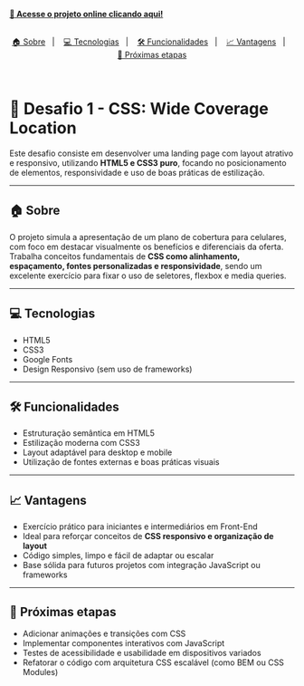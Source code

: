 [**🚀 Acesse o projeto online clicando aqui!**](https://alesantanan.github.io/Desafio-responsivo--Congratulation-You-get-40/)  
<br>

<p align="center">
  <a href="#house-sobre">🏠 Sobre</a>&nbsp;&nbsp;&nbsp;|&nbsp;&nbsp;&nbsp;
  <a href="#computer-tecnologias">💻 Tecnologias</a>&nbsp;&nbsp;&nbsp;|&nbsp;&nbsp;&nbsp;
  <a href="#hammer-funcionalidades">🛠️ Funcionalidades</a>&nbsp;&nbsp;&nbsp;|&nbsp;&nbsp;&nbsp;
  <a href="#bar_chart-vantagens">📈 Vantagens</a>&nbsp;&nbsp;&nbsp;|&nbsp;&nbsp;&nbsp;
  <a href="#rocket-proximas-etapas">🚀 Próximas etapas</a>
</p>

<br>

# 🧪 Desafio 1 - CSS: Wide Coverage Location

Este desafio consiste em desenvolver uma landing page com layout atrativo e responsivo, utilizando **HTML5 e CSS3 puro**, focando no posicionamento de elementos, responsividade e uso de boas práticas de estilização.

---

## 🏠 Sobre

O projeto simula a apresentação de um plano de cobertura para celulares, com foco em destacar visualmente os benefícios e diferenciais da oferta.  
Trabalha conceitos fundamentais de **CSS como alinhamento, espaçamento, fontes personalizadas e responsividade**, sendo um excelente exercício para fixar o uso de seletores, flexbox e media queries.

---

## 💻 Tecnologias

- HTML5  
- CSS3  
- Google Fonts  
- Design Responsivo (sem uso de frameworks)  

---

## 🛠️ Funcionalidades

- Estruturação semântica em HTML5  
- Estilização moderna com CSS3  
- Layout adaptável para desktop e mobile  
- Utilização de fontes externas e boas práticas visuais  

---

## 📈 Vantagens

- Exercício prático para iniciantes e intermediários em Front-End  
- Ideal para reforçar conceitos de **CSS responsivo e organização de layout**  
- Código simples, limpo e fácil de adaptar ou escalar  
- Base sólida para futuros projetos com integração JavaScript ou frameworks  

---

## 🚀 Próximas etapas

- Adicionar animações e transições com CSS  
- Implementar componentes interativos com JavaScript  
- Testes de acessibilidade e usabilidade em dispositivos variados  
- Refatorar o código com arquitetura CSS escalável (como BEM ou CSS Modules)
